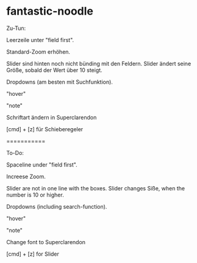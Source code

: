 # fantastic-noodle
Zu-Tun:

Leerzeile unter "field first".

Standard-Zoom erhöhen.

Slider sind hinten noch nicht bünding mit den Feldern.
Slider ändert seine Größe, sobald der Wert über 10 steigt.

Dropdowns (am besten mit Suchfunktion).

"hover"

"note"

Schriftart ändern in Superclarendon

[cmd] + [z] für Schieberegeler

===========

To-Do:

Spaceline under "field first".

Increese Zoom.

Slider are not in one line with the boxes.
Slider changes Siße, when the number is 10 or higher.

Dropdowns (including search-function).

"hover"

"note"

Change font to Superclarendon

[cmd] + [z] for Slider
